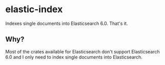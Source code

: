 # elastic-index
Indexes single documents into Elasticsearch 6.0.  That's it.

## Why?
Most of the crates available for Elasticsearch don't support Elasticsearch 6.0 and I only need to index single documents into Elasticsearch.

